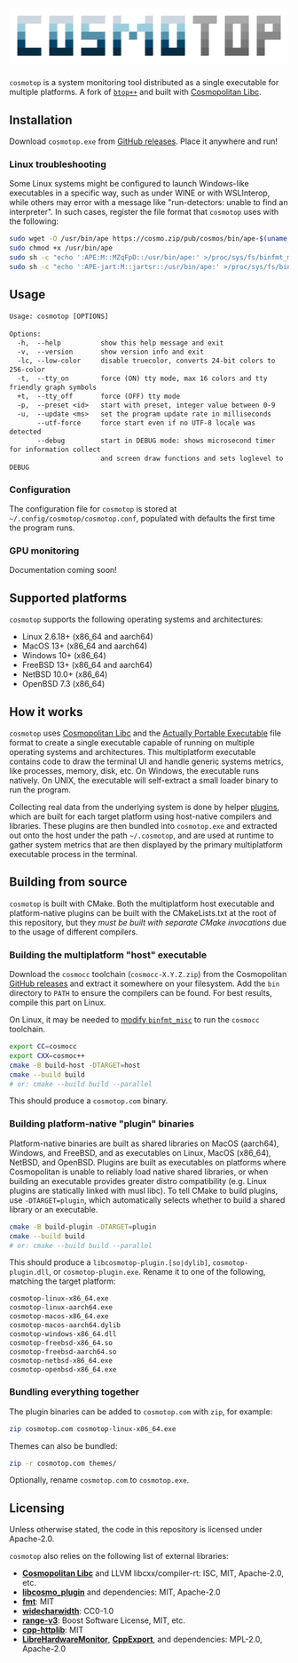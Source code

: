 # ![cosmotop](img/logo.svg)

`cosmotop` is a system monitoring tool distributed as a single executable for multiple platforms.
A fork of [`btop++`](https://github.com/aristocratos/btop) and built with
[Cosmopolitan Libc](https://github.com/jart/cosmopolitan).

## Installation

Download `cosmotop.exe` from [GitHub releases](https://github.com/bjia56/cosmotop/releases/latest).
Place it anywhere and run!

### Linux troubleshooting

Some Linux systems might be configured to launch Windows-like executables in a specific way, such as under WINE or
with WSLInterop, while others may error with a message like "run-detectors: unable to find an interpreter". In
such cases, register the file format that `cosmotop` uses with the following:

```bash
sudo wget -O /usr/bin/ape https://cosmo.zip/pub/cosmos/bin/ape-$(uname -m).elf
sudo chmod +x /usr/bin/ape
sudo sh -c "echo ':APE:M::MZqFpD::/usr/bin/ape:' >/proc/sys/fs/binfmt_misc/register"
sudo sh -c "echo ':APE-jart:M::jartsr::/usr/bin/ape:' >/proc/sys/fs/binfmt_misc/register"
```

## Usage

```
Usage: cosmotop [OPTIONS]

Options:
  -h,  --help          show this help message and exit
  -v,  --version       show version info and exit
  -lc, --low-color     disable truecolor, converts 24-bit colors to 256-color
  -t,  --tty_on        force (ON) tty mode, max 16 colors and tty friendly graph symbols
  +t,  --tty_off       force (OFF) tty mode
  -p,  --preset <id>   start with preset, integer value between 0-9
  -u,  --update <ms>   set the program update rate in milliseconds
       --utf-force     force start even if no UTF-8 locale was detected
       --debug         start in DEBUG mode: shows microsecond timer for information collect
                       and screen draw functions and sets loglevel to DEBUG
```

### Configuration

The configuration file for `cosmotop` is stored at `~/.config/cosmotop/cosmotop.conf`, populated with defaults
the first time the program runs.

### GPU monitoring

Documentation coming soon!

## Supported platforms

`cosmotop` supports the following operating systems and architectures:

- Linux 2.6.18+ (x86_64 and aarch64)
- MacOS 13+ (x86_64 and aarch64)
- Windows 10+ (x86_64)
- FreeBSD 13+ (x86_64 and aarch64)
- NetBSD 10.0+ (x86_64)
- OpenBSD 7.3 (x86_64)

## How it works

`cosmotop` uses [Cosmopolitan Libc](https://github.com/jart/cosmopolitan) and the
[Actually Portable Executable](https://justine.lol/ape.html) file format to create a single executable capable of
running on multiple operating systems and architectures. This multiplatform executable contains code to draw
the terminal UI and handle generic systems metrics, like processes, memory, disk, etc. On Windows, the executable
runs natively. On UNIX, the executable will self-extract a small loader binary to run the program.

Collecting real data from the underlying system is done by helper [plugins](https://github.com/bjia56/libcosmo_plugin), which are built for each target platform using host-native compilers and libraries. These plugins are then bundled into `cosmotop.exe` and extracted out onto the host under the path `~/.cosmotop`, and are used at runtime to gather system metrics that are then displayed by the primary multiplatform executable process in the terminal.

## Building from source

`cosmotop` is built with CMake. Both the multiplatform host executable and platform-native plugins can be built with the CMakeLists.txt at the root of this repository, but they *must be built with separate CMake invocations* due to the usage of different compilers.

### Building the multiplatform "host" executable

Download the `cosmocc` toolchain (`cosmocc-X.Y.Z.zip`) from the Cosmopolitan [GitHub releases](https://github.com/jart/cosmopolitan/releases/latest) and extract it somewhere on your filesystem. Add the `bin` directory to `PATH` to ensure the compilers can be found. For best results, compile this part on Linux.

On Linux, it may be needed to [modify `binfmt_misc`](#linux-troubleshooting) to run the `cosmocc` toolchain.

```bash
export CC=cosmocc
export CXX=cosmoc++
cmake -B build-host -DTARGET=host
cmake --build build
# or: cmake --build build --parallel
```

This should produce a `cosmotop.com` binary.

### Building platform-native "plugin" binaries

Platform-native binaries are built as shared libraries on MacOS (aarch64), Windows, and FreeBSD, and as
executables on Linux, MacOS (x86_64), NetBSD, and OpenBSD. Plugins are built as executables on platforms where Cosmopolitan
is unable to reliably load native shared libraries, or when building an executable provides greater distro compatibility (e.g. Linux plugins are statically linked with musl libc). To tell CMake to build plugins, use `-DTARGET=plugin`, which
automatically selects whether to build a shared library or an executable.

```bash
cmake -B build-plugin -DTARGET=plugin
cmake --build build
# or: cmake --build build --parallel
```

This should produce a `libcosmotop-plugin.[so|dylib]`, `cosmotop-plugin.dll`, or `cosmotop-plugin.exe`. Rename it to one of the following, matching the target platform:

```
cosmotop-linux-x86_64.exe
cosmotop-linux-aarch64.exe
cosmotop-macos-x86_64.exe
cosmotop-macos-aarch64.dylib
cosmotop-windows-x86_64.dll
cosmotop-freebsd-x86_64.so
cosmotop-freebsd-aarch64.so
cosmotop-netbsd-x86_64.exe
cosmotop-openbsd-x86_64.exe
```

### Bundling everything together

The plugin binaries can be added to `cosmotop.com` with `zip`, for example:

```bash
zip cosmotop.com cosmotop-linux-x86_64.exe
```

Themes can also be bundled:

```bash
zip -r cosmotop.com themes/
```

Optionally, rename `cosmotop.com` to `cosmotop.exe`.

## Licensing

Unless otherwise stated, the code in this repository is licensed under Apache-2.0.

`cosmotop` also relies on the following list of external libraries:
- [**Cosmopolitan Libc**](https://github.com/jart/cosmopolitan) and LLVM libcxx/compiler-rt: ISC, MIT, Apache-2.0, etc.
- [**libcosmo_plugin**](https://github.com/bjia56/libcosmo_plugin) and dependencies: MIT, Apache-2.0
- [**fmt**](https://github.com/fmtlib/fmt): MIT
- [**widecharwidth**](https://github.com/ridiculousfish/widecharwidth/): CC0-1.0
- [**range-v3**](https://github.com/ericniebler/range-v3): Boost Software License, MIT, etc.
- [**cpp-httplib**](https://github.com/yhirose/cpp-httplib): MIT
- [**LibreHardwareMonitor**](https://github.com/LibreHardwareMonitor/LibreHardwareMonitor), [**CppExport**](https://github.com/bjia56/LHM-CppExport), and dependencies: MPL-2.0, Apache-2.0
